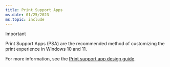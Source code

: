 ```yaml
---
title: Print Support Apps
ms.date: 01/25/2023
ms.topic: include
---
```


> [!IMPORTANT]
> Print Support Apps (PSA) are the recommended method of customizing the print experience in Windows 10 and 11.
>
> For more information, see the [Print support app design guide](../devapps/print-support-app-design-guide.md).
